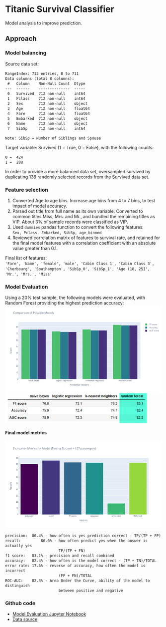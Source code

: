 # Titanic Survival Classifier

Model analysis to improve prediction. 

## Approach
### Model balancing 

Source data set:
```
RangeIndex: 712 entries, 0 to 711
Data columns (total 8 columns):
 #   Column    Non-Null Count  Dtype  
---  ------    --------------  -----  
 0   Survived  712 non-null    int64  
 1   Pclass    712 non-null    int64  
 2   Sex       712 non-null    object 
 3   Age       712 non-null    float64
 4   Fare      712 non-null    float64
 5   Embarked  712 non-null    object 
 6   Name      712 non-null    object 
 7   SibSp     712 non-null    int64  
 ```
`Note: SibSp = Number of Siblings and Spouse`

Target variable: Survived (1 = True, 0 = False), with the following counts:
```
0 =  424
1 =  288
```

In order to provide a more balanced data set, oversampled survived by duplicating 136 randomly selected records from the Survived data set. 

### Feature selection
1. Converted Age to age bins. Increase age bins from 4 to 7 bins, to test impact of model accuracy. 
2. Parsed out title from full name as its own variable. Converted to common titles Miss, Mrs. and Mr., and bundled the remaining titles as VIP. About 3% of sample records were classified as VIP.
3. Used `dummies` pandas function to convert the following features:<br> `Sex, Pclass, Embarked, SibSp, age_binned `
4. Reviewed correlation matrix of features to survival rate, and retained for the final model features with a correlation coefficient with an absolute value greater than 0.1.  

Final list of features: <br>
`'Fare', 'Name', 'female', 'male', 'Cabin Class 1', 'Cabin Class 3', 'Cherbourg', 'Southampton', 'SibSp_0', 'SibSp_1', 'Age (18, 25]', 'Mr.', 'Mrs.', 'Miss'`

### Model Evaluation 
Using a 20% test sample, the following models were evaluated, with Random Forest providing the highest prediction accuracy:
![model_comparison_chart](model_comparison_chart.png)<br>
![model_metrics_comparison](model_metrics_comparison.jpg)

#### Final model metrics
![final_model_metrics](final_model_metrics.png)
```
precision:	80.4% - how often is yes prediction correct - TP/(TP + FP)
recall:	        86.0% - how often predict yes when the answer is actually yes 
                        TP/(TP + FN) 
f1 score:	83.1% - precision and recall combined
accuracy:	82.4% - how often is the model correct - (TP + TN)/TOTAL
error rate:	17.6% - reverse of accuracy, how often the model is incorrect 
                        (FP + FN)/TOTAL
ROC-AUC:	82.3% - Area Under the Curve, ability of the model to distinguish
                        between positive and negative
```

### Github code
* [Model Evaluation Jupyter Notebook](https://github.com/Dangee/titanic-survival-classifier-model/blob/main/titanic-eda.ipynb)
* [Data source](https://www.kaggle.com/c/titanic)